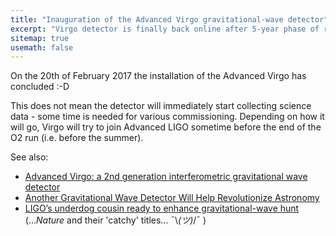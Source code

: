 ```yaml
---
title: "Inauguration of the Advanced Virgo gravitational-wave detector"
excerpt: "Virgo detector is finally back online after 5-year phase of rebuilding and improvements"
sitemap: true
usemath: false  
---
```


On the 20th of February 2017 the installation of the Advanced Virgo has concluded :-D 

This does not mean the detector will immediately start collecting science data - some time is needed for various commissioning. Depending on how it will go, Virgo will try to join Advanced LIGO sometime before the end of the O2 run (i.e. before the summer). 

See also: 
 
* [Advanced Virgo: a 2nd generation interferometric gravitational wave detector](https://arxiv.org/abs/1408.3978)
* [Another Gravitational Wave Detector Will Help Revolutionize Astronomy](http://gizmodo.com/another-gravitational-wave-detector-will-help-revolutio-1792434494) 
* [LIGO’s underdog cousin ready to enhance gravitational-wave hunt](http://www.nature.com/news/ligo-s-underdog-cousin-ready-to-enhance-gravitational-wave-hunt-1.21437) (..._Nature_ and their 'catchy' titles... ¯\\_(ツ)_/¯ ) 
